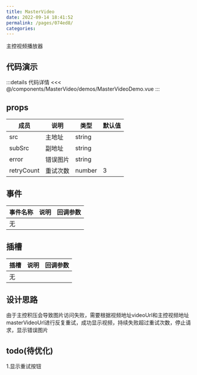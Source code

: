 ```yaml
---
title: MasterVideo
date: 2022-09-14 18:41:52
permalink: /pages/074ed8/
categories:
---
```

主控视频播放器

## 代码演示
<MasterVideoDemo/>


:::details 代码详情
<<< @/components/MasterVideo/demos/MasterVideoDemo.vue
:::

## props

| 成员 | 说明 | 类型 | 默认值 |
|--------|--| --- | --- |
| src | 主地址 | string | |
| subSrc | 副地址 | string | |
| error | 错误图片 | string | |
| retryCount | 重试次数 | number | 3 |

## 事件

| 事件名称 | 说明                         | 回调参数                    |
|------| ---------------------------- | --------------------------- |
| 无    |  |

## 插槽

| 插槽 | 说明 | 回调参数 |
|--| ---------------------------- | --------------------------- | 
| 无 | |

## 设计思路

由于主控积压会导致图片访问失败，需要根据视频地址videoUrl和主控视频地址masterVideoUrl进行反复重试，成功显示视频，持续失败超过重试次数，停止请求，显示错误图片

## todo(待优化)

1.显示重试按钮